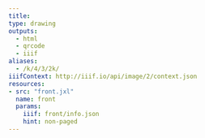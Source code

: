 ```yaml
---
title:
type: drawing
outputs:
  - html
  - qrcode
  - iiif
aliases:
  - /k/4/3/2k/
iiifContext: http://iiif.io/api/image/2/context.json
resources:
- src: "front.jxl"
  name: front
  params:
    iiif: front/info.json
    hint: non-paged
---
```

